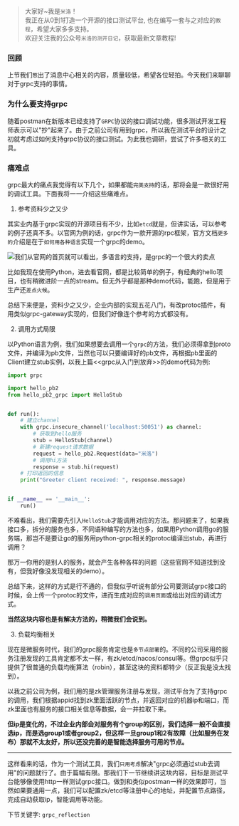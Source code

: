 > 大家好~我是`米洛`！<br/>
> 我正在从0到1打造一个开源的接口测试平台, 也在编写一套与之对应的`教程`，希望大家多多支持。<br/>
> 欢迎关注我的公众号`米洛的测开日记`，获取最新文章教程! 

### 回顾

  上节我们`憋`出了消息中心相关的内容，质量较低，希望各位轻拍。今天我们来聊聊对于grpc支持的事情。

### 为什么要支持grpc

  随着postman在新版本已经支持了`GRPC`协议的接口调试功能，很多测试开发工程师表示可以"抄"起来了。由于之前公司有用到grpc，所以我在测试平台的设计之初就考虑过如何支持grpc协议的接口测试。为此我也调研，尝试了许多相关的工具。
  
### 痛难点

  grpc最大的痛点我觉得有以下几个，如果都能`完美支持`的话，那将会是一款很好用的调试工具。下面我将一一介绍这些痛难点。
  
1. 参考资料少之又少

  其实业内基于grpc实现的开源项目有不少，比如`etcd`就是，但讲实话，可以参考的例子还真不多。以官网为例的话，grpc作为一款开源的rpc框架，官方文档`更多的`介绍是在于`如何用各种语言`实现一个grpc的demo。
  
![我们从官网的首页就可以看出，多语言的支持，是grpc的一个很大的卖点](https://static.pity.fun/picture/2022-2-6/1644126205052-image.png)

  比如我现在使用Python，进去看官网，都是比较简单的例子，有经典的hello项目，也有稍微进阶一点的stream。但无外乎都是那种demo代码，能跑，但是用于生产还`差点火候`。
  
  总结下来便是，资料少之又少，企业内部的实现五花八门，有改protoc插件，有用类似grpc-gateway实现的，但我们好像连个参考的方式都没有。
  
2. 调用方式局限

  以Python语言为例，我们如果想要去调用一个`grpc`的方法，我们必须得拿到proto文件，并编译为pb文件，当然也可以只要编译好的pb文件，再根据pb里面的Client建立stub实例，以我上篇<<grpc从入门到放弃>>的demo代码为例:
  
```python
import grpc

import hello_pb2
from hello_pb2_grpc import HelloStub


def run():
    # 建立channel
    with grpc.insecure_channel('localhost:50051') as channel:
        # 获取到hello服务
        stub = HelloStub(channel)
        # 新建request请求数据
        request = hello_pb2.Request(data="米洛")
        # 调用hi方法
        response = stub.hi(request)
    # 打印返回的信息
    print("Greeter client received: ", response.message)


if __name__ == '__main__':
    run()

```

  不难看出，我们需要先引入`HelloStub`才能调用对应的方法。那问题来了，如果我接口多，拆分的服务也多，不同语种编写的方法也多，如果用Python调用go的服务端，那岂不是要让go的服务用python-grpc相关的protoc编译出stub，再进行调用？
  
  那万一你用的是别人的服务，就会产生各种各样的问题（这些官网不知道找到没有，但我好像没发现相关的demo）。
  
  总结下来，这样的方式是行不通的，但我似乎听说有部分公司要测试grpc接口的时候，会上传一个protoc的文件，进而生成对应的`调用页面`或给出对应的调试方式。
  
  **当然这块内容也是有解决方法的，稍微我们会说到。**
  
3. 负载均衡相关

  现在是微服务时代，我们的grpc服务肯定也是`多节点部署`的。不同的公司采用的服务注册发现的工具肯定都不太一样，有zk/etcd/nacos/consul等。但grpc似乎只提供了很普通的负载均衡算法（robin），甚至这块的资料都特少（反正我是没太找到）。
  
  以我之前公司为例，我们用的是zk管理服务注册与发现，测试平台为了支持grpc的调用，我们根据appid找到zk里面活跃的节点，并返回对应的机器ip和端口，而zk里面也有服务的接口相关信息等数据，会一并拉取下来。
  
  **但ip是变化的，不过企业内部会对服务有个group的区别，我们选择一般不会直接选ip，而是选group1或者group2，但这样一旦group1和2有故障（比如服务在发布）那就不太友好，所以还没完善的是智能选择服务可用的节点。**
  
---

  这样看来的话，作为一个测试工具，我们`只用考虑`解决"grpc必须通过stub去调用"的问题就行了。由于篇幅有限。那我们下一节继续讲这块内容，目标是测试平台能够像使用http一样测试grpc接口。做到和类似postman一样的效果即可，当然如果要通用一点，我们可以配置zk/etcd等注册中心的地址，并配置节点路径，完成自动获取ip，智能调用等功能。
  
  下节关键字: `grpc_reflection`